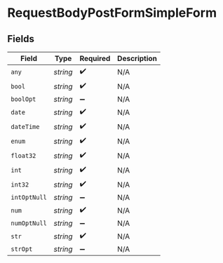 # RequestBodyPostFormSimpleForm


## Fields

| Field              | Type               | Required           | Description        |
| ------------------ | ------------------ | ------------------ | ------------------ |
| `any`              | *string*           | :heavy_check_mark: | N/A                |
| `bool`             | *string*           | :heavy_check_mark: | N/A                |
| `boolOpt`          | *string*           | :heavy_minus_sign: | N/A                |
| `date`             | *string*           | :heavy_check_mark: | N/A                |
| `dateTime`         | *string*           | :heavy_check_mark: | N/A                |
| `enum`             | *string*           | :heavy_check_mark: | N/A                |
| `float32`          | *string*           | :heavy_check_mark: | N/A                |
| `int`              | *string*           | :heavy_check_mark: | N/A                |
| `int32`            | *string*           | :heavy_check_mark: | N/A                |
| `intOptNull`       | *string*           | :heavy_minus_sign: | N/A                |
| `num`              | *string*           | :heavy_check_mark: | N/A                |
| `numOptNull`       | *string*           | :heavy_minus_sign: | N/A                |
| `str`              | *string*           | :heavy_check_mark: | N/A                |
| `strOpt`           | *string*           | :heavy_minus_sign: | N/A                |